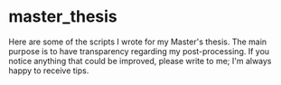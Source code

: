 # master_thesis
Here are some of the scripts I wrote for my Master's thesis. The main purpose is to have transparency regarding my post-processing. If you notice anything that could be improved, please write to me; I'm always happy to receive tips. 
